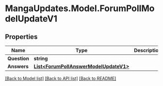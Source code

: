 # MangaUpdates.Model.ForumPollModelUpdateV1

## Properties

Name | Type | Description | Notes
------------ | ------------- | ------------- | -------------
**Question** | **string** |  | [optional] 
**Answers** | [**List&lt;ForumPollAnswerModelUpdateV1&gt;**](ForumPollAnswerModelUpdateV1.md) |  | [optional] 

[[Back to Model list]](../README.md#documentation-for-models) [[Back to API list]](../README.md#documentation-for-api-endpoints) [[Back to README]](../README.md)

